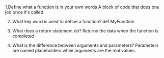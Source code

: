1.Define what a function is in your own words
A block of code that does one job once it's called.

2. What key word is used to define a function?
def MyFunction

3. What does a return statement do?
Returns the data when the function is completed

4. What is the difference between arguments and parameters?
Parameters are named placeholders while arguments are the real values. 